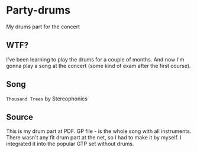 # Party-drums
My drums part for the concert

## WTF?
I've been learning to play the drums for a couple of months.
And now I'm gonna play a song at the concert (some kind of exam after the first course).

## Song
`Thousand Trees` by Stereophonics

## Source
This is my drum part at PDF. GP file - is the whole song with all instruments.
There wasn't any fit drum part at the net, so I had to make it by myself. I integrated it into the popular GTP set without drums.
